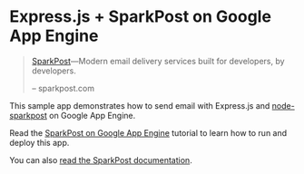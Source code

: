 # Express.js + SparkPost on Google App Engine

> [SparkPost][sparkpost]—Modern email delivery services built for developers, by developers.
>
> – sparkpost.com

This sample app demonstrates how to send email with Express.js and [node-sparkpost](https://github.com/SparkPost/node-sparkpost) on Google App Engine.

Read the [SparkPost on Google App Engine](sparkpost-node-tutorial) tutorial to learn how to run and deploy this app.

You can also [read the SparkPost documentation](https://developers.sparkpost.com/api/).

[sparkpost]: https://www.sparkpost.com/
[sparkpost-node-tutorial]: tbd
